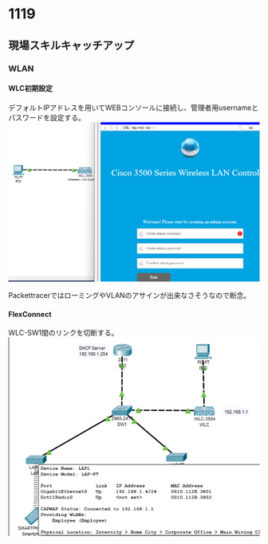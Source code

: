 # 1119

## 現場スキルキャッチアップ

### WLAN

#### WLC初期設定
デフォルトIPアドレスを用いてWEBコンソールに接続し、管理者用usernameとパスワードを設定する。
![画像1](https://raw.githubusercontent.com/220TI/Training-Reports/refs/heads/images/1119/1119_1.png)

PackettracerではローミングやVLANのアサインが出来なさそうなので断念。

#### FlexConnect
WLC-SW1間のリンクを切断する。
![画像2](https://raw.githubusercontent.com/220TI/Training-Reports/refs/heads/images/1119/1119_2.png)